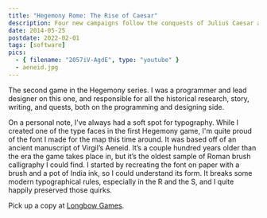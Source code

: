 ```yaml
---
title: "Hegemony Rome: The Rise of Caesar"
description: Four new campaigns follow the conquests of Julius Caesar as he wrote them in Commentarii de Bello Gallico.
date: 2014-05-25
postdate: 2022-02-01
tags: [software]
pics:
  - { filename: "2057iV-AgdE", type: "youtube" }
  - aeneid.jpg
---
```

The second game in the Hegemony series. I was a programmer and lead designer on this one, and responsible for all the historical research, story, writing, and quests, both on the programming and designing side.

On a personal note, I've always had a soft spot for typography. While I created one of the type faces in the first Hegemony game, I'm quite proud of the font I made for the map this time around. It was based off of an ancient manuscript of Virgil’s Aeneid. It’s a couple hundred years older than the era the game takes place in, but it’s the oldest sample of Roman brush calligraphy I could find. I started by recreating the font on paper with a brush and a pot of India ink, so I could understand its form. It breaks some modern typographical rules, especially in the R and the S, and I quite happily preserved those quirks.

Pick up a copy at [Longbow Games](https://longbowgames.com/rome/).